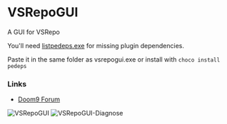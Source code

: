 # VSRepoGUI
A GUI for VSRepo

You'll need [listpedeps.exe](https://github.com/brechtsanders/pedeps/releases) for missing plugin dependencies. 

Paste it in the same folder as vsrepogui.exe or install with `choco install pedeps`

### Links
- [Doom9 Forum](https://forum.doom9.org/showthread.php?t=176313)

![VSRepoGUI](https://i.imgur.com/OA37k7H.png)
![VSRepoGUI-Diagnose](https://i.imgur.com/YfYVeUl.png)

